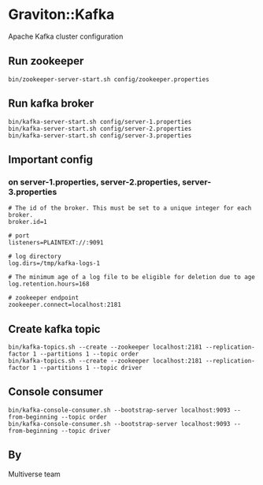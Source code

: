 Graviton::Kafka
===

Apache Kafka cluster configuration

## Run zookeeper

```
bin/zookeeper-server-start.sh config/zookeeper.properties
```

## Run kafka broker

```
bin/kafka-server-start.sh config/server-1.properties
bin/kafka-server-start.sh config/server-2.properties
bin/kafka-server-start.sh config/server-3.properties
```

## Important config

### on server-1.properties, server-2.properties, server-3.properties

```
# The id of the broker. This must be set to a unique integer for each broker.
broker.id=1

# port
listeners=PLAINTEXT://:9091

# log directory
log.dirs=/tmp/kafka-logs-1

# The minimum age of a log file to be eligible for deletion due to age
log.retention.hours=168

# zookeeper endpoint
zookeeper.connect=localhost:2181
```

## Create kafka topic
```
bin/kafka-topics.sh --create --zookeeper localhost:2181 --replication-factor 1 --partitions 1 --topic order
bin/kafka-topics.sh --create --zookeeper localhost:2181 --replication-factor 1 --partitions 1 --topic driver
```

## Console consumer
```
bin/kafka-console-consumer.sh --bootstrap-server localhost:9093 --from-beginning --topic order
bin/kafka-console-consumer.sh --bootstrap-server localhost:9093 --from-beginning --topic driver
```


## By
Multiverse team

